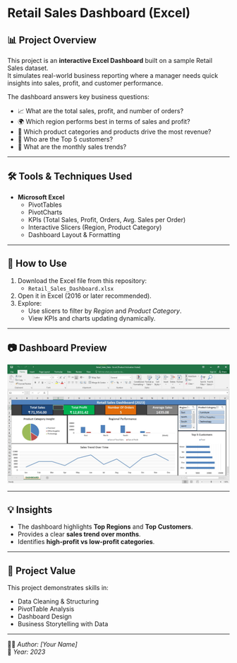 # Retail Sales Dashboard (Excel)

## 📊 Project Overview
This project is an **interactive Excel Dashboard** built on a sample Retail Sales dataset.  
It simulates real-world business reporting where a manager needs quick insights into sales, profit, and customer performance.

The dashboard answers key business questions:
- 📈 What are the total sales, profit, and number of orders?
- 🌍 Which region performs best in terms of sales and profit?
- 🛒 Which product categories and products drive the most revenue?
- 👥 Who are the Top 5 customers?
- 📅 What are the monthly sales trends?

---

## 🛠 Tools & Techniques Used
- **Microsoft Excel**
  - PivotTables
  - PivotCharts
  - KPIs (Total Sales, Profit, Orders, Avg. Sales per Order)
  - Interactive Slicers (Region, Product Category)
  - Dashboard Layout & Formatting

---

## 🚀 How to Use
1. Download the Excel file from this repository:
   - `Retail_Sales_Dashboard.xlsx`
2. Open it in Excel (2016 or later recommended).
3. Explore:
   - Use slicers to filter by *Region* and *Product Category*.
   - View KPIs and charts updating dynamically.

---

## 📷 Dashboard Preview
![Dashboard Screenshot](Dashboard.jpg)

---

## 💡 Insights
- The dashboard highlights **Top Regions** and **Top Customers**.
- Provides a clear **sales trend over months**.
- Identifies **high-profit vs low-profit categories**.

---

## 📌 Project Value
This project demonstrates skills in:
- Data Cleaning & Structuring
- PivotTable Analysis
- Dashboard Design
- Business Storytelling with Data

---

👨‍💻 *Author: [Your Name]*  
📅 *Year: 2023*  
